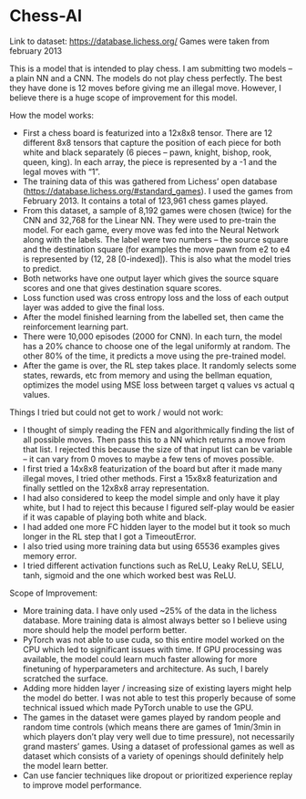 # Chess-AI

Link to dataset: https://database.lichess.org/
Games were taken from february 2013

This is a model that is intended to play chess. I am submitting two models – a plain NN and a CNN.
The models do not play chess perfectly. The best they have done is 12 moves before giving me an illegal move. However, I believe there is a huge scope of improvement for this model.

How the model works:
-	First a chess board is featurized into a 12x8x8 tensor. There are 12 different 8x8 tensors that capture the position of each piece for both white and black separately (6 pieces – pawn, knight, bishop, rook, queen, king). In each array, the piece is represented by a -1 and the legal moves with “1”. 
-	The training data of this was gathered from Lichess’ open database (https://database.lichess.org/#standard_games). I used the games from February 2013. It contains a total of 123,961 chess games played.
-	From this dataset, a sample of 8,192 games were chosen (twice) for the CNN and 32,768 for the Linear NN. They were used to pre-train the model. For each game, every move was fed into the Neural Network along with the labels. The label were two numbers – the source square and the destination square (for examples the move pawn from e2 to e4 is represented by (12, 28 [0-indexed]). This is also what the model tries to predict.
-	Both networks have one output layer which gives the source square scores and one that gives destination square scores.
-	Loss function used was cross entropy loss and the loss of each output layer was added to give the final loss.
-	After the model finished learning from the labelled set, then came the reinforcement learning part.
-	There were 10,000 episodes (2000 for CNN). In each turn, the model has a 20% chance to choose one of the legal uniformly at random. The other 80% of the time, it predicts a move using the pre-trained model. 
-	After the game is over, the RL step takes place. It randomly selects some states, rewards, etc from memory and using the bellman equation, optimizes the model using MSE loss between target q values vs actual q values.

Things I tried but could not get to work / would not work:
-	I thought of simply reading the FEN and algorithmically finding the list of all possible moves. Then pass this to a NN which returns a move from that list. I rejected this because the size of that input list can be variable – it can vary from 0 moves to maybe a few tens of moves possible. 
-	I first tried a 14x8x8 featurization of the board but after it made many illegal moves, I tried other methods. First a 15x8x8 featurization and finally settled on the 12x8x8 array representation.
-	I had also considered to keep the model simple and only have it play white, but I had to  reject this because I figured self-play would be easier if it was capable of playing both white and black.
-	I had added one more FC hidden layer to the model but it took so much longer in the RL step that I got a TimeoutError.
-	I also tried using more training data but using 65536 examples gives memory error.
-	I tried different activation functions such as ReLU, Leaky ReLU, SELU, tanh, sigmoid and the one which worked best was ReLU.

Scope of Improvement:
-	More training data. I have only used ~25% of the data in the lichess database. More training data is almost always better so I believe using more should help the model perform better.
-	PyTorch was not able to use cuda, so this entire model worked on the CPU which led to significant issues with time. If GPU processing was available, the model could learn much faster allowing for more finetuning of hyperparameters and architecture. As such, I barely scratched the surface.
-	Adding more hidden layer / increasing size of existing layers might help the model do better. I was not able to test this properly because of some technical issued which made PyTorch unable to use the GPU.
-	The games in the dataset were games played by random people and random time controls (which means there are games of 1min/3min in which players don’t play very well due to time pressure), not necessarily grand masters’ games. Using a dataset of professional games as well as dataset which consists of a variety of openings should definitely help the model learn better.
-	Can use fancier techniques like dropout or prioritized experience replay to improve model performance.


